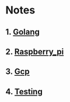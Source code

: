 # Notes

## 1. [Golang](topics/golang.md)
## 2. [Raspberry_pi](topics/raspberry_pi.md)
## 3. [Gcp](topics/gcp.md)
## 4. [Testing](topics/testing.md)
